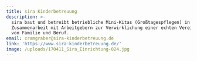 ```yaml
---
title: sira Kinderbetreuung
description: >-
  sira baut und betreibt betriebliche Mini-Kitas (Großtagespflegen) in
  Zusammenarbeit mit Arbeitgebern zur Verwirklichung einer echten Vereinbarkeit
  von Familie und Beruf.
email: cramgraber@sira-kinderbetreuung.de
link: 'https://www.sira-kinderbetreuung.de/'
image: /uploads/170411_Sira_Einrichtung-024.jpg
---
```


